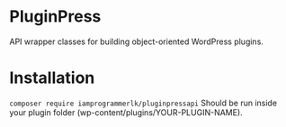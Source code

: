 # PluginPress
 API wrapper classes for building object-oriented WordPress plugins.
 
# Installation
`composer require iamprogrammerlk/pluginpressapi`
Should be run inside your plugin folder (wp-content/plugins/YOUR-PLUGIN-NAME).
